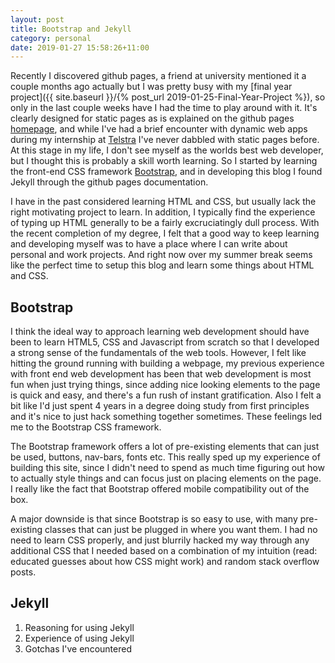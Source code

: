 ```yaml
---
layout: post
title: Bootstrap and Jekyll 
category: personal
date: 2019-01-27 15:58:26+11:00
---
```


Recently I discovered github pages, a friend at university mentioned it a 
couple months ago actually but I was pretty busy with my 
[final year project]({{ site.baseurl }}/{% post_url 2019-01-25-Final-Year-Project %}), 
so only in the last couple weeks have I had the time to play around with 
it. It's clearly designed for static pages as is explained on the github 
pages [homepage](https://pages.github.com/), and while I've had a brief 
encounter with dynamic web apps during my internship at 
[Telstra](https://kcexn.github.io/#work-header) I've never dabbled with 
static pages before. At this stage in my life, I don't see myself as the 
worlds best web developer, but I thought this is probably a skill worth 
learning. So I started by learning the front-end CSS framework 
[Bootstrap](https://getbootstrap.com), and in developing this blog I 
found Jekyll through the github pages documentation.

I have in the past considered learning HTML and CSS, but usually lack the 
right motivating project to learn. In addition, I typically find the 
experience of typing up HTML generally to be a fairly excruciatingly 
dull process. With the recent completion of my degree, I felt that a good 
way to keep learning and developing myself was to have a place where I 
can write about personal and work projects. And right now over my summer 
break seems like the perfect time to setup this blog and learn some things 
about HTML and CSS.

## Bootstrap

I think the ideal way to approach learning web development should have 
been to learn HTML5, CSS and Javascript from scratch so that I developed 
a strong sense of the fundamentals of the web tools. However, I felt like 
hitting the ground running with building a webpage, my previous experience 
with front end web development has been that web development is most fun 
when just trying things, since adding nice looking elements to the page 
is quick and easy, and there's a fun rush of instant gratification. Also 
I felt a bit like I'd just spent 4 years in a degree doing study from 
first principles and it's nice to just hack something together sometimes. 
These feelings led me to the Bootstrap CSS framework. 

The Bootstrap framework offers a lot of pre-existing elements that can 
just be used, buttons, nav-bars, fonts etc. This really sped up my 
experience of building this site, since I didn't need to spend as much 
time figuring out how to actually style things and can focus just on 
placing elements on the page. I really like the fact that Bootstrap 
offered mobile compatibility out of the box.

A major downside is that since Bootstrap is so easy to use, with many 
pre-existing classes that can just be plugged in where you want them. I 
had no need to learn CSS properly, and just blurrily hacked my way through 
any additional CSS that I needed based on a combination of my intuition 
(read: educated guesses about how CSS might work) and random stack 
overflow posts.

## Jekyll

1. Reasoning for using Jekyll
2. Experience of using Jekyll
3. Gotchas I've encountered

